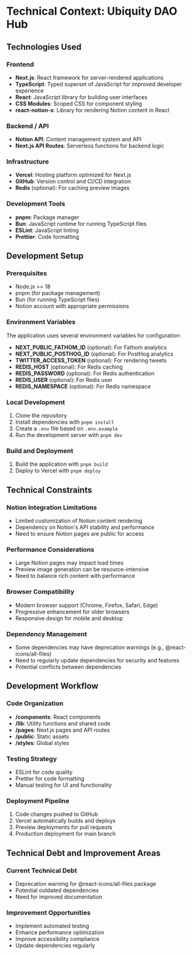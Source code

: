 # Technical Context: Ubiquity DAO Hub

## Technologies Used

### Frontend
- **Next.js**: React framework for server-rendered applications
- **TypeScript**: Typed superset of JavaScript for improved developer experience
- **React**: JavaScript library for building user interfaces
- **CSS Modules**: Scoped CSS for component styling
- **react-notion-x**: Library for rendering Notion content in React

### Backend / API
- **Notion API**: Content management system and API
- **Next.js API Routes**: Serverless functions for backend logic

### Infrastructure
- **Vercel**: Hosting platform optimized for Next.js
- **GitHub**: Version control and CI/CD integration
- **Redis** (optional): For caching preview images

### Development Tools
- **pnpm**: Package manager
- **Bun**: JavaScript runtime for running TypeScript files
- **ESLint**: JavaScript linting
- **Prettier**: Code formatting

## Development Setup

### Prerequisites
- Node.js >= 18
- pnpm (for package management)
- Bun (for running TypeScript files)
- Notion account with appropriate permissions

### Environment Variables
The application uses several environment variables for configuration:
- **NEXT_PUBLIC_FATHOM_ID** (optional): For Fathom analytics
- **NEXT_PUBLIC_POSTHOG_ID** (optional): For PostHog analytics
- **TWITTER_ACCESS_TOKEN** (optional): For rendering tweets
- **REDIS_HOST** (optional): For Redis caching
- **REDIS_PASSWORD** (optional): For Redis authentication
- **REDIS_USER** (optional): For Redis user
- **REDIS_NAMESPACE** (optional): For Redis namespace

### Local Development
1. Clone the repository
2. Install dependencies with `pnpm install`
3. Create a `.env` file based on `.env.example`
4. Run the development server with `pnpm dev`

### Build and Deployment
1. Build the application with `pnpm build`
2. Deploy to Vercel with `pnpm deploy`

## Technical Constraints

### Notion Integration Limitations
- Limited customization of Notion content rendering
- Dependency on Notion's API stability and performance
- Need to ensure Notion pages are public for access

### Performance Considerations
- Large Notion pages may impact load times
- Preview image generation can be resource-intensive
- Need to balance rich content with performance

### Browser Compatibility
- Modern browser support (Chrome, Firefox, Safari, Edge)
- Progressive enhancement for older browsers
- Responsive design for mobile and desktop

### Dependency Management
- Some dependencies may have deprecation warnings (e.g., @react-icons/all-files)
- Need to regularly update dependencies for security and features
- Potential conflicts between dependencies

## Development Workflow

### Code Organization
- **/components**: React components
- **/lib**: Utility functions and shared code
- **/pages**: Next.js pages and API routes
- **/public**: Static assets
- **/styles**: Global styles

### Testing Strategy
- ESLint for code quality
- Prettier for code formatting
- Manual testing for UI and functionality

### Deployment Pipeline
1. Code changes pushed to GitHub
2. Vercel automatically builds and deploys
3. Preview deployments for pull requests
4. Production deployment for main branch

## Technical Debt and Improvement Areas

### Current Technical Debt
- Deprecation warning for @react-icons/all-files package
- Potential outdated dependencies
- Need for improved documentation

### Improvement Opportunities
- Implement automated testing
- Enhance performance optimization
- Improve accessibility compliance
- Update dependencies regularly
